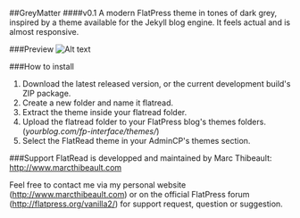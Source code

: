 ##GreyMatter
####v0.1
A modern FlatPress theme in tones of dark grey, inspired by a theme available for the Jekyll blog engine. It feels actual and is almost responsive. 

###Preview
![Alt text](http://img.marcthibeault.com/misc/GreyMatter.png "Optional title")

###How to install
1. Download the latest released version, or the current development build's ZIP package. 
2. Create a new folder and name it flatread. 
3. Extract the theme inside your flatread folder. 
4. Upload the flatread folder to your FlatPress blog's themes folders. (*yourblog.com/fp-interface/themes/*)
5. Select the FlatRead theme in your AdminCP's themes section. 

###Support
FlatRead is developped and maintained by Marc Thibeault: http://www.marcthibeault.com

Feel free to contact me via my personal website (http://www.marcthibeault.com) or on the official FlatPress forum (http://flatpress.org/vanilla2/) for support request, question or suggestion. 